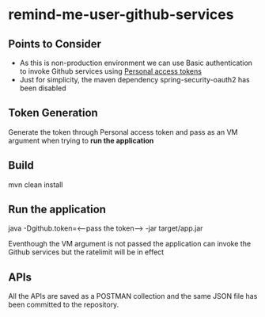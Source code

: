 # remind-me-user-github-services

## Points to Consider
- As this is non-production environment we can use Basic authentication to invoke Github services using [Personal access tokens](https://github.com/settings/tokens)
- Just for simplicity, the maven dependency spring-security-oauth2 has been disabled

## Token Generation
Generate the token through Personal access token and pass as an VM argument when trying to **run the application**

## Build 
mvn clean install

## Run the application
java -Dgithub.token=<--pass the token--> -jar target/app.jar

Eventhough the VM argument is not passed the application can invoke the Github services but the ratelimit will be in effect

## APIs
All the APIs are saved as a POSTMAN collection and the same JSON file has been committed to the repository.
